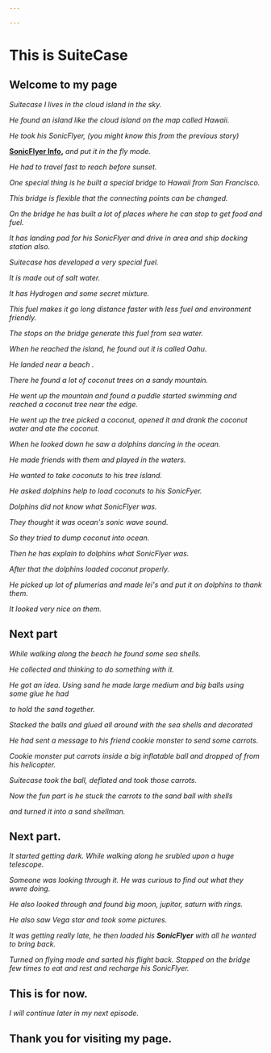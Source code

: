 ```yaml
---

---
```


# This is SuiteCase 

## Welcome to my page

_Suitecase I lives in the cloud island in the sky._

_He found an island like the cloud island on the map called Hawaii._

_He took his SonicFlyer, (you might know this from the previous story)_

 **[SonicFlyer Info](https://ramacsv.github.io/SuitecaseGarden/),**
_and put it in the fly mode._

_He had to travel fast to reach before sunset._

_One special thing is he  built a special bridge to Hawaii from San Francisco._

_This bridge is flexible that the connecting points can be changed._

_On the bridge he has built a lot of places where he can stop to get food and fuel._

_It has landing pad for his SonicFlyer and drive in area and ship docking station also._

_Suitecase has developed a very special fuel._    

_It is made out of salt water._

_It has Hydrogen and some secret mixture._

_This fuel makes it go long distance faster with less fuel and environment friendly._

_The stops on the bridge generate this fuel from sea water._

_When he reached the island, he found out it is called Oahu._ 

_He landed near a beach ._

_There he found a lot of coconut trees on a sandy mountain._

_He went up the mountain and found a puddle started swimming and reached a coconut tree near the edge._

_He went up the tree picked a coconut, opened it and drank the coconut water and ate the coconut._

_When he looked down he saw a dolphins dancing in  the ocean._

_He made friends with them and played in the waters._

_He wanted to take coconuts to his tree island._

_He asked dolphins help to load coconuts to his SonicFyer._

_Dolphins did not know what SonicFlyer was._

_They thought it was ocean's sonic wave sound._ 

_So they tried to dump coconut into ocean._

_Then he has explain to dolphins what SonicFlyer was._

_After that the dolphins loaded coconut properly._

_He picked up lot of plumerias and made lei's and put it on dolphins to thank them._

_It looked very nice on them._

## **Next part**

_While walking along the beach he found some sea shells._

_He collected and thinking to do something with it._

_He got an idea. Using sand he made large medium and big balls using some glue he had_

_to hold the sand together._

_Stacked the balls and glued all around with the sea shells and decorated_

_He had sent a message to his friend cookie monster to send some carrots._

_Cookie monster put carrots inside a big inflatable ball and dropped of from his helicopter._

_Suitecase took the ball, deflated and took those carrots._

_Now the fun part is he stuck the carrots to the sand ball with shells_      

_and turned it into a sand shellman._

## **Next part.**

_It started getting dark. While walking along he srubled upon a huge telescope._

_Someone was looking through it. He was curious to find out what they wwre doing._

_He also looked through and found big moon, jupitor, saturn with rings._

_He also saw Vega star and took some pictures._

_It was getting really late, he then loaded his **SonicFlyer** with all he wanted to bring back._

_Turned on flying mode and sarted his flight back. Stopped on the bridge few times to eat and rest and recharge his SonicFlyer._

## **This is for now.**

*I will continue later in my next episode.*

## Thank you for visiting my page.


